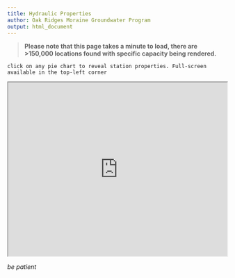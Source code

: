 ```yaml
---
title: Hydraulic Properties
author: Oak Ridges Moraine Groundwater Program
output: html_document
---
```


> **Please note that this page takes a minute to load, there are >150,000 locations found with specific capacity being rendered.**

`click on any pie chart to reveal station properties. Full-screen available in the top-left corner`

<iframe src="https://golang.oakridgeswater.ca/pages/hydraulicproperties.html" width="100%" height="400" scrolling="no" allowfullscreen></iframe>

*be patient*


